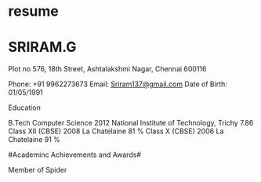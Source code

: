 resume
=====

SRIRAM.G
========
Plot no 576, 18th Street,
Ashtalakshmi Nagar,
Chennai 600116

Phone: +91 9962273673
Email: Sriram137@gmail.com
Date of Birth: 01/05/1991

Education

B.Tech Computer Science 2012 National Institute of Technology, Trichy 7.86
Class XII (CBSE) 2008 La Chatelaine 81 %
Class X   (CBSE) 2006 La Chatelaine 91 %

#Academinc Achievements and Awards#

Member of Spider
